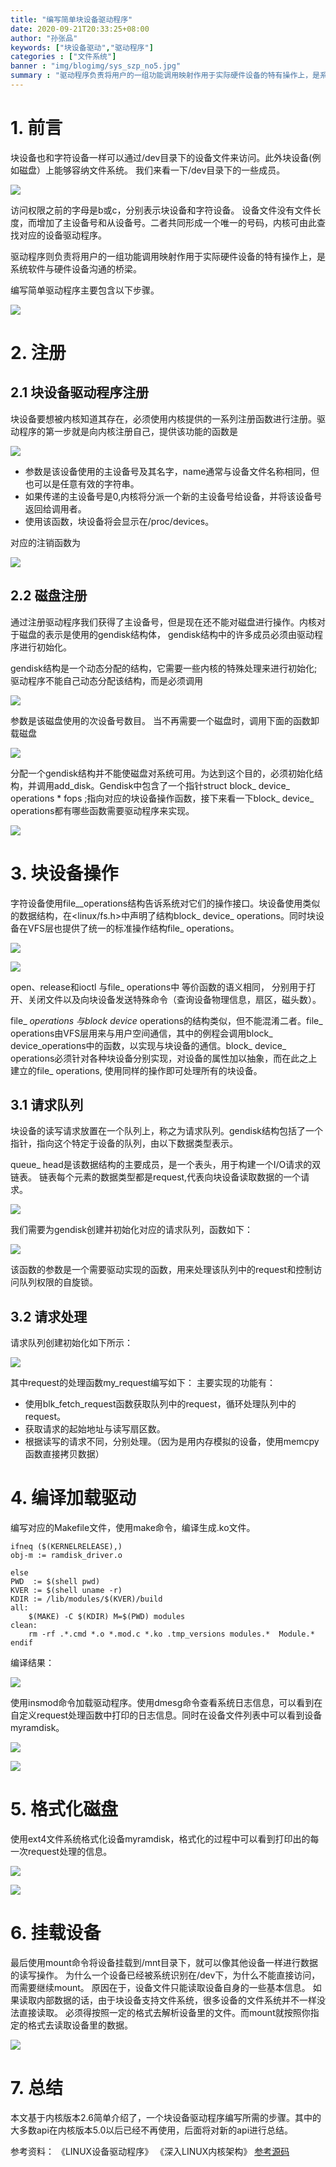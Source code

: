 ```yaml
---
title: "编写简单块设备驱动程序"
date: 2020-09-21T20:33:25+08:00
author: "孙张品"
keywords: ["块设备驱动","驱动程序"]
categories : ["文件系统"]
banner : "img/blogimg/sys_szp_no5.jpg"
summary : "驱动程序负责将用户的一组功能调用映射作用于实际硬件设备的特有操作上，是系统软件与硬件设备沟通的桥梁。块设备也和字符设备一样可以通过/dev目录下的设备文件来访问。此外块设备(例如磁盘）上能够容纳文件系统。"
---
```


# 1. 前言
块设备也和字符设备一样可以通过/dev目录下的设备文件来访问。此外块设备(例如磁盘）上能够容纳文件系统。
我们来看一下/dev目录下的一些成员。

![](img/2020-09-20-16-52-35.png)

访问权限之前的字母是b或c，分别表示块设备和字符设备。
设备文件没有文件长度，而增加了主设备号和从设备号。二者共同形成一个唯一的号码，内核可由此查找对应的设备驱动程序。

驱动程序则负责将用户的一组功能调用映射作用于实际硬件设备的特有操作上，是系统软件与硬件设备沟通的桥梁。

编写简单驱动程序主要包含以下步骤。

![](img/2020-09-20-16-53-08.png)


# 2. 注册

## 2.1 块设备驱动程序注册

块设备要想被内核知道其存在，必须使用内核提供的一系列注册函数进行注册。驱动程序的第一步就是向内核注册自己，提供该功能的函数是

![](img/2020-09-20-16-54-19.png)


+ 参数是该设备使用的主设备号及其名字，name通常与设备文件名称相同，但也可以是任意有效的字符串。
+ 如果传递的主设备号是0,内核将分派一个新的主设备号给设备，并将该设备号返回给调用者。
+ 使用该函数，块设备将会显示在/proc/devices。

对应的注销函数为

![](img/2020-09-20-16-54-56.png)

## 2.2 磁盘注册

通过注册驱动程序我们获得了主设备号，但是现在还不能对磁盘进行操作。内核对于磁盘的表示是使用的gendisk结构体， gendisk结构中的许多成员必须由驱动程序进行初始化。

gendisk结构是一个动态分配的结构，它需要一些内核的特殊处理来进行初始化;驱动程序不能自己动态分配该结构，而是必须调用

![](img/2020-09-20-16-55-54.png)

参数是该磁盘使用的次设备号数目。
当不再需要一个磁盘时，调用下面的函数卸载磁盘

![](img/2020-09-20-16-56-18.png)


分配一个gendisk结构并不能使磁盘对系统可用。为达到这个目的，必须初始化结构，并调用add_disk。Gendisk中包含了一个指针struct block_ device_ operations * fops ;指向对应的块设备操作函数，接下来看一下block_ device_ operations都有哪些函数需要驱动程序来实现。

![](img/2020-09-20-16-56-37.png)


# 3. 块设备操作

字符设备使用file__operations结构告诉系统对它们的操作接口。块设备使用类似的数据结构，在<linux/fs.h>中声明了结构block_ device_ operations。同时块设备在VFS层也提供了统一的标准操作结构file_ operations。

![](img/2020-09-20-16-57-08.png)


![](img/2020-09-20-16-57-14.png)


open、release和ioctl 与file_ operations中 等价函数的语义相同，
分别用于打开、关闭文件以及向块设备发送特殊命令（查询设备物理信息，扇区，磁头数）。

file_ _operations 与block_ _device_ operations的结构类似，但不能混淆二者。file_ operations由VFS层用来与用户空间通信，其中的例程会调用block_ device_operations中的函数，以实现与块设备的通信。block_ device_ operations必须针对各种块设备分别实现，对设备的属性加以抽象，而在此之上建立的file_ operations, 使用同样的操作即可处理所有的块设备。

## 3.1 请求队列

块设备的读写请求放置在一个队列上，称之为请求队列。gendisk结构包括了一个指针，指向这个特定于设备的队列，由以下数据类型表示。

queue_ head是该数据结构的主要成员，是一个表头，用于构建一个I/O请求的双链表。 链表每个元素的数据类型都是request,代表向块设备读取数据的一个请求。

![](img/2020-09-20-16-58-54.png)

我们需要为gendisk创建并初始化对应的请求队列，函数如下：

![](img/2020-09-20-16-58-25.png)

该函数的参数是一个需要驱动实现的函数，用来处理该队列中的request和控制访问队列权限的自旋锁。

## 3.2 请求处理

请求队列创建初始化如下所示：

![](img/2020-09-20-16-59-16.png)

其中request的处理函数my_request编写如下：
主要实现的功能有：
+ 使用blk_fetch_request函数获取队列中的request，循环处理队列中的request。
+ 获取请求的起始地址与读写扇区数。
+ 根据读写的请求不同，分别处理。（因为是用内存模拟的设备，使用memcpy函数直接拷贝数据）
  
# 4. 编译加载驱动

编写对应的Makefile文件，使用make命令，编译生成.ko文件。

```
ifneq ($(KERNELRELEASE),)
obj-m := ramdisk_driver.o
 
else
PWD  := $(shell pwd)
KVER := $(shell uname -r)
KDIR := /lib/modules/$(KVER)/build
all:
	$(MAKE) -C $(KDIR) M=$(PWD) modules
clean:
	rm -rf .*.cmd *.o *.mod.c *.ko .tmp_versions modules.*  Module.*
endif

```
编译结果：

![](img/2020-09-20-17-00-44.png)

使用insmod命令加载驱动程序。使用dmesg命令查看系统日志信息，可以看到在自定义request处理函数中打印的日志信息。同时在设备文件列表中可以看到设备myramdisk。

![](img/2020-09-20-17-01-15.png)

![](img/2020-09-20-17-01-20.png)

# 5. 格式化磁盘
使用ext4文件系统格式化设备myramdisk，格式化的过程中可以看到打印出的每一次request处理的信息。

![](img/2020-09-20-17-01-57.png)


![](img/2020-09-20-17-02-02.png)

# 6. 挂载设备

最后使用mount命令将设备挂载到/mnt目录下，就可以像其他设备一样进行数据的读写操作。
为什么一个设备已经被系统识别在/dev下，为什么不能直接访问，而需要继续mount。
原因在于，设备文件只能读取设备自身的一些基本信息。
如果读取内部数据的话，由于块设备支持文件系统，很多设备的文件系统并不一样没法直接读取。
必须得按照一定的格式去解析设备里的文件。而mount就按照你指定的格式去读取设备里的数据。


![](img/2020-09-20-17-02-32.png)

# 7. 总结

本文基于内核版本2.6简单介绍了，一个块设备驱动程序编写所需的步骤。其中的大多数api在内核版本5.0以后已经不再使用，后面将对新的api进行总结。

参考资料：
《LINUX设备驱动程序》
《深入LINUX内核架构》
[参考源码](https://gitee.com/ljrcore/linuxmooc/tree/master/%E3%80%8ALinux%E5%86%85%E6%A0%B8%E5%88%86%E6%9E%90%E4%B8%8E%E5%BA%94%E7%94%A8%E3%80%8B%E5%8A%A8%E6%89%8B%E5%AE%9E%E8%B7%B5%E6%BA%90%E7%A0%81/9.7%E5%B7%A5%E7%A8%8B%E5%AE%9E%E8%B7%B5-%E5%9D%97%E8%AE%BE%E5%A4%87%E9%A9%B1%E5%8A%A8)